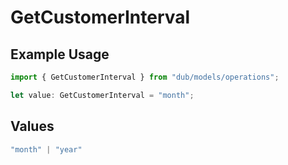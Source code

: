# GetCustomerInterval

## Example Usage

```typescript
import { GetCustomerInterval } from "dub/models/operations";

let value: GetCustomerInterval = "month";
```

## Values

```typescript
"month" | "year"
```
